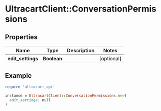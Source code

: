 # UltracartClient::ConversationPermissions

## Properties

| Name | Type | Description | Notes |
| ---- | ---- | ----------- | ----- |
| **edit_settings** | **Boolean** |  | [optional] |

## Example

```ruby
require 'ultracart_api'

instance = UltracartClient::ConversationPermissions.new(
  edit_settings: null
)
```

